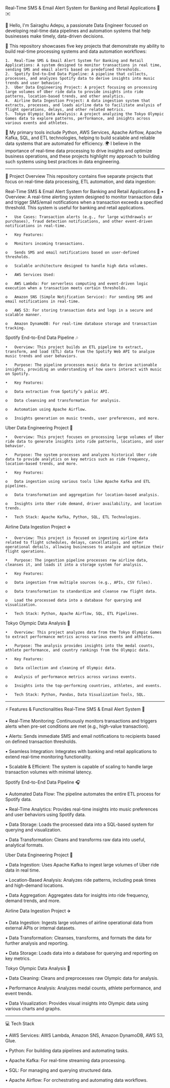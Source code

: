 Real-Time SMS & Email Alert System for Banking and Retail Applications 📲✉️

👋 Hello, I'm Sairaghu Adepu, a passionate Data Engineer focused on developing real-time data pipelines and automation systems that help businesses make timely, data-driven decisions.

🚀 This repository showcases five key projects that demonstrate my ability to build real-time processing systems and data automation workflows:

    1.	Real-Time SMS & Email Alert System for Banking and Retail Applications: A system designed to monitor transactions in real time, sending SMS and email alerts based on predefined thresholds.
    2.	Spotify End-to-End Data Pipeline: A pipeline that collects, processes, and analyzes Spotify data to derive insights into music trends and user behavior.
    3.	Uber Data Engineering Project: A project focusing on processing large volumes of Uber ride data to provide insights into ride patterns, location-based trends, and other analytics.
    4.	Airline Data Ingestion Project: A data ingestion system that extracts, processes, and loads airline data to facilitate analysis of flight operations, delays, and other related metrics.
    5.	Tokyo Olympic Data Analysis: A project analyzing the Tokyo Olympic Games data to explore patterns, performance, and insights across various events and athletes.
🔧 My primary tools include Python, AWS Services, Apache Airflow, Apache Kafka, SQL, and ETL technologies, helping to build scalable and reliable data systems that are automated for efficiency.
🌍 I believe in the importance of real-time data processing to drive insights and optimize business operations, and these projects highlight my approach to building such systems using best practices in data engineering.
________________________________________
📂 Project Overview
This repository contains five separate projects that focus on real-time data processing, ETL automation, and data ingestion:

Real-Time SMS & Email Alert System for Banking and Retail Applications 📡
    •	Overview: A real-time alerting system designed to monitor transaction data and trigger SMS/email notifications when a transaction exceeds a specified threshold. This system is useful for banking and retail applications.
   
    •	Use Cases: Transaction alerts (e.g., for large withdrawals or purchases), fraud detection notifications, and other event-driven notifications in real-time.
   
    •	Key Features:
   
    o	Monitors incoming transactions.
   
    o	Sends SMS and email notifications based on user-defined thresholds.
   
    o	Scalable architecture designed to handle high data volumes.
   
    •	AWS Services Used:
   
    o	AWS Lambda: For serverless computing and event-driven logic execution when a transaction meets certain thresholds.
   
    o	Amazon SNS (Simple Notification Service): For sending SMS and email notifications in real-time.
   
    o	AWS S3: For storing transaction data and logs in a secure and scalable manner.
   
    o	Amazon DynamoDB: For real-time database storage and transaction tracking.
   
   
Spotify End-to-End Data Pipeline 🎶
 
    •	Overview: This project builds an ETL pipeline to extract, transform, and load (ETL) data from the Spotify Web API to analyze music trends and user behaviors.
   
    •	Purpose: The pipeline processes music data to derive actionable insights, providing an understanding of how users interact with music on Spotify.
   
    •	Key Features:
   
    o	Data extraction from Spotify’s public API.
   
    o	Data cleansing and transformation for analysis.
   
    o	Automation using Apache Airflow.
   
    o	Insights generation on music trends, user preferences, and more.
   
 Uber Data Engineering Project 🚖
 
    •	Overview: This project focuses on processing large volumes of Uber ride data to generate insights into ride patterns, locations, and user behavior.
   
    •	Purpose: The system processes and analyzes historical Uber ride data to provide analytics on key metrics such as ride frequency, location-based trends, and more.
   
    •	Key Features:
   
    o	Data ingestion using various tools like Apache Kafka and ETL pipelines.
   
    o	Data transformation and aggregation for location-based analysis.
   
    o	Insights into Uber ride demand, driver availability, and location trends.
   
    •	Tech Stack: Apache Kafka, Python, SQL, ETL Technologies.
   
 Airline Data Ingestion Project ✈️
 
    •	Overview: This project is focused on ingesting airline data related to flight schedules, delays, cancellations, and other operational details, allowing businesses to analyze and optimize their flight operations.
    
    •	Purpose: The ingestion pipeline processes raw airline data, cleanses it, and loads it into a storage system for analysis.
    
    •	Key Features:
    
    o	Data ingestion from multiple sources (e.g., APIs, CSV files).
    
    o	Data transformation to standardize and cleanse raw flight data.
    
    o	Load the processed data into a database for querying and visualization.
    
    •	Tech Stack: Python, Apache Airflow, SQL, ETL Pipelines.
    
 Tokyo Olympic Data Analysis 🏅
 
    •	Overview: This project analyzes data from the Tokyo Olympic Games to extract performance metrics across various events and athletes.
    
    •	Purpose: The analysis provides insights into the medal counts, athlete performance, and country rankings from the Olympic data.
    
    •	Key Features:
    
    o	Data collection and cleaning of Olympic data.
    
    o	Analysis of performance metrics across various events.
    
    o	Insights into the top-performing countries, athletes, and events.
    
    •	Tech Stack: Python, Pandas, Data Visualization Tools, SQL.
    
________________________________________
⚡ Features & Functionalities
Real-Time SMS & Email Alert System 📲

•	Real-Time Monitoring: Continuously monitors transactions and triggers alerts when pre-set conditions are met (e.g., high-value transaction).

•	Alerts: Sends immediate SMS and email notifications to recipients based on defined transaction thresholds.

•	Seamless Integration: Integrates with banking and retail applications to extend real-time monitoring functionality.

•	Scalable & Efficient: The system is capable of scaling to handle large transaction volumes with minimal latency.

Spotify End-to-End Data Pipeline 🎧

•	Automated Data Flow: The pipeline automates the entire ETL process for Spotify data.

•	Real-Time Analytics: Provides real-time insights into music preferences and user behaviors using Spotify data.

•	Data Storage: Loads the processed data into a SQL-based system for querying and visualization.

•	Data Transformation: Cleans and transforms raw data into useful, analytical formats.

Uber Data Engineering Project 🚖

•	Data Ingestion: Uses Apache Kafka to ingest large volumes of Uber ride data in real time.

•	Location-Based Analysis: Analyzes ride patterns, including peak times and high-demand locations.

•	Data Aggregation: Aggregates data for insights into ride frequency, demand trends, and more.

Airline Data Ingestion Project ✈️

•	Data Ingestion: Ingests large volumes of airline operational data from external APIs or internal datasets.

•	Data Transformation: Cleanses, transforms, and formats the data for further analysis and reporting.

•	Data Storage: Loads data into a database for querying and reporting on key metrics.

Tokyo Olympic Data Analysis 🏅

•	Data Cleaning: Cleans and preprocesses raw Olympic data for analysis.

•	Performance Analysis: Analyzes medal counts, athlete performance, and event trends.

•	Data Visualization: Provides visual insights into Olympic data using various charts and graphs.

________________________________________
💻 Tech Stack

•	AWS Services: AWS Lambda, Amazon SNS, Amazon DynamoDB, AWS S3, Glue.

•	Python: For building data pipelines and automating tasks.

•	Apache Kafka: For real-time streaming data processing.

•	SQL: For managing and querying structured data.

•	Apache Airflow: For orchestrating and automating data workflows.
